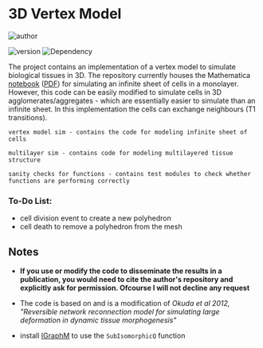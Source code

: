 # 3D Vertex Model

![author](https://img.shields.io/badge/Author-Ali%20Hashmi-blue)

![version](https://img.shields.io/badge/Mathematica%20version-12.1%2B-green)
![Dependency](https://img.shields.io/badge/dependencies-IGraphM-red) 



The project contains an implementation of a vertex model to simulate biological tissues in 3D. The repository currently houses the Mathematica [notebook](https://github.com/alihashmiii/3D-Vertex-Model/blob/master/vertex%20model%20sim/general/vertex%20model%203D_infinitesheet.nb) ([PDF](https://github.com/alihashmiii/3D-Vertex-Model/blob/master/vertex%20model%20sim/general/vertex%20model%203D_infinitesheet.pdf)) for simulating an infinite sheet of cells in a monolayer. However, this code can be easily modified to simulate cells in 3D agglomerates/aggregates - which are essentially easier to simulate than an infinite sheet. In this implementation the cells can exchange neighbours (T1 transitions).

`vertex model sim - contains the code for modeling infinite sheet of cells`

`multilayer sim - contains code for modeling multilayered tissue structure`

`sanity checks for functions - contains test modules to check whether functions are performing correctly`


### To-Do List:
- cell division event to create a new polyhedron
- cell death to remove a polyhedron from the mesh


## Notes

- **If you use or modify the code to disseminate the results in a publication, you would need to cite the author's repository and explicitly ask for permission. Ofcourse I will not decline any request** 

- The code is based on and is a modification of *Okuda et al 2012, "Reversible network reconnection model for simulating large deformation in dynamic tissue morphogenesis"*

- install [IGraphM](https://github.com/szhorvat/IGraphM) 
to use the `SubIsomorphicQ` function

